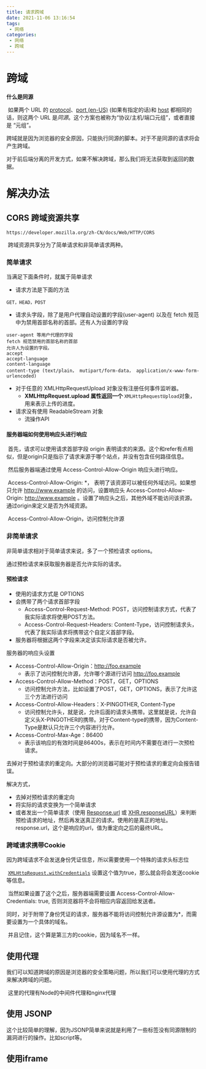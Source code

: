 ```yaml
---
title: 请求跨域
date: 2021-11-06 13:16:54
tags:
 - 网络
categories:
 - 网络
 - 跨域
---
```




#  跨域

**什么是同源**

​		如果两个 URL 的 [protocol](https://developer.mozilla.org/zh-CN/docs/Glossary/Protocol)、[port (en-US)](https://developer.mozilla.org/en-US/docs/Glossary/Port) (如果有指定的话)和 [host](https://developer.mozilla.org/zh-CN/docs/Glossary/Host) 都相同的话，则这两个 URL 是*同源*。这个方案也被称为“协议/主机/端口元组”，或者直接是 “元组”。



跨域就是因为浏览器的安全原因，只能执行同源的脚本。对于不是同源的请求将会产生跨域。

对于前后端分离的开发方式，如果不解决跨域，那么我们将无法获取到返回的数据。



# 解决办法

## CORS 跨域资源共享

```
https://developer.mozilla.org/zh-CN/docs/Web/HTTP/CORS
```



​		跨域资源共享分为了简单请求和非简单请求两种。

### 简单请求

当满足下面条件时，就属于简单请求

* 请求方法是下面的方法

```
GET，HEAD，POST
```

* 请求头字段，除了是用户代理自动设置的字段(user-agent) 以及在 fetch 规范中为禁用首部名称的首部。还有人为设置的字段

```
user-agent 等用户代理的字段
fetch 规范禁用的首部名称的首部
允许人为设置的字段。
accept
accept-language
content-language
content-type (text/plain， mutipart/form-data， application/x-www-form-urlencoded)
```

* 对于任意的 XMLHttpRequestUpload 对象没有注册任何事件监听器。
  * **XMLHttpRequest.upload 属性返回一个** `XMLHttpRequestUpload`对象，用来表示上传的进度。
* 请求没有使用 ReadableStream 对象
  * 流操作API



#### 服务器端如何使用响应头进行响应

​		首先，请求可以使用请求首部字段 origin 表明请求的来源。这个和refer有点相似，但是origin只是指示了请求来源于哪个站点，并没有包含任何路径信息。

​		然后服务器端通过使用 Access-Control-Allow-Origin 响应头进行响应。

​		Access-Control-Allow-Origin: *， 表明了该资源可以被任何外域访问。如果想只允许 http://www.example 的访问，设置响应头 Access-Control-Allow-Origin: http://www.example 。设置了响应头之后，其他外域不能访问该资源。通过origin来定义是否为外域资源。

​	Access-Control-Allow-Origin，访问控制允许源



### 非简单请求

非简单请求相对于简单请求来说，多了一个预检请求 options。

通过预检请求来获取服务器是否允许实际的请求。



#### 预检请求

* 使用的请求方式是 OPTIONS
* 会携带了两个请求首部字段
  * Access-Control-Request-Method: POST，访问控制请求方式，代表了我实际请求将使用POST方法。
  * Access-Control-Request-Headers: Content-Type，访问控制请求头，代表了我实际请求将携带这个自定义首部字段。
* 服务器将根据这两个字段来决定该实际请求是否被允许。



服务器的响应头设置

* Access-Control-Allow-Origin：http://foo.example
  * 表示了访问控制允许源，允许哪个源进行访问 http://foo.example
* Access-Control-Allow-Method：POST，GET，OPTIONS 
  * 访问控制允许方法，比如设置了POST，GET，OPTIONS，表示了允许这三个方法进行访问
* Access-Control-Allow-Headers：X-PINGOTHER, Content-Type 
  * 访问控制允许头，就是说，允许后面的请求头携带。这里就是说，允许自定义头X-PINGOTHER的携带。对于Content-type的携带，因为Content-Type是默认只允许三个内容进行允许。
* Access-Control-Max-Age：86400
  * 表示该响应的有效时间是86400s，表示在时间内不需要在进行一次预检请求。



去掉对于预检请求的重定向。大部分的浏览器可能对于预检请求的重定向会报告错误。

解决方式，

* 去掉对预检请求的重定向
* 将实际的请求变换为一个简单请求
* 或者发出一个简单请求（使用  [Response.url](https://developer.mozilla.org/en-US/docs/Web/API/Response/url) 或 [XHR.responseURL](https://developer.mozilla.org/en-US/docs/Web/API/XMLHttpRequest/responseURL)）来判断预检请求的地址，然后再发送真正的请求。使用的是真正的地址。 response.url，这个是响应的url，值为重定向之后的最终URL。



### 跨域请求携带Cookie

​		因为跨域请求不会发送身份凭证信息，所以需要使用一个特殊的请求头标志位

​		 [`XMLHttpRequest.withCredentials`](https://developer.mozilla.org/en-US/docs/Web/API/XMLHttpRequest/withCredentials) 设置这个值为true，那么就会将会发送cookie等信息。

​		当然如果设置了这个之后，服务器端需要设置 Access-Control-Allow-Credentials: true, 否则浏览器将不会将相应内容返回给发送者。

​		同时，对于附带了身份凭证的请求，服务器不能将访问控制允许源设置为*，而需要设置为一个具体的域名。

​		并且记住，这个算是第三方的cookie，因为域名不一样。



## 使用代理

​		我们可以知道跨域的原因是浏览器的安全策略问题，所以我们可以使用代理的方式来解决跨域的问题。

​		这里的代理有Node的中间件代理和nginx代理



## 使用 JSONP

​		这个比较简单的理解，因为JSONP简单来说就是利用了一些标签没有同源限制的漏洞进行的操作。比如script等。



## 使用iframe



